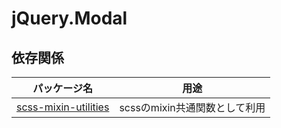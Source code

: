 # jQuery.Modal

## 依存関係
| パッケージ名 | 用途 |
| --- | --- |
| [scss-mixin-utilities](https://github.com/jungissei/scss-mixin-utilities) | scssのmixin共通関数として利用 |
